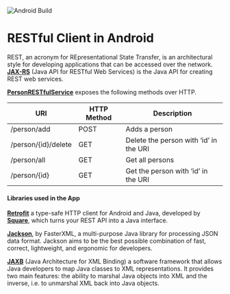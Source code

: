 ![Android Build](https://github.com/netikalyan/PersonRESTfulClient/actions/workflows/android.yml/badge.svg?branch=master)
# RESTful Client in Android
REST, an acronym for REpresentational State Transfer, is an architectural style for developing applications that can be accessed over the network. **[JAX-RS](https://docs.oracle.com/javaee/6/tutorial/doc/giepu.html)** (Java API for RESTful Web Services) is the Java API for creating REST web services.

**[PersonRESTfulService](https://github.com/netikalyan/PersonRESTfulService)** exposes the following methods over HTTP.

| URI | HTTP Method | Description |
| --- | --- | --- |
|/person/add | POST | Adds a person |
|/person/{id}/delete|GET|Delete the person with ‘id’ in the URI|
| /person/all | GET | Get all persons |
| /person/{id} | GET | Get the person with ‘id’ in the URI |

#### Libraries used in the App

**[Retrofit](https://square.github.io/retrofit/)** a type-safe HTTP client for Android and Java, developed by **[Square](https://square.github.io/)**, which turns your REST API into a Java interface.

**[Jackson](https://github.com/FasterXML/jackson)**, by FasterXML, a multi-purpose Java library for processing JSON data format. Jackson aims to be the best possible combination of fast, correct, lightweight, and ergonomic for developers.

**[JAXB](https://docs.oracle.com/javase/tutorial/jaxb/intro/index.html)** (Java Architecture for XML Binding) a software framework that allows Java developers to map Java classes to XML representations. It provides two main features: the ability to marshal Java objects into XML and the inverse, i.e. to unmarshal XML back into Java objects.
